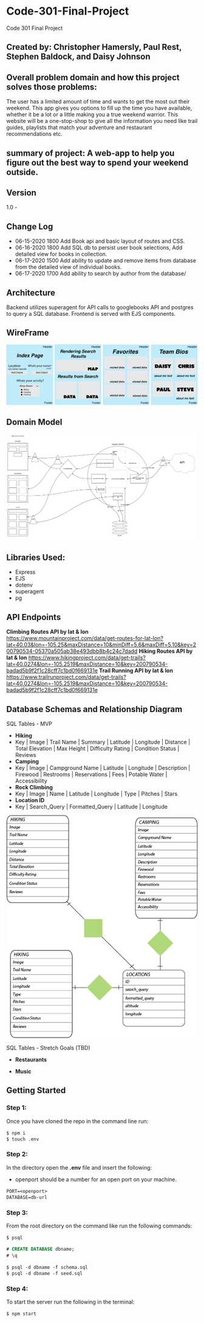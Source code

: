 # Code-301-Final-Project
Code 301 Final Project

## Created by: Christopher Hamersly, Paul Rest, Stephen Baldock, and Daisy Johnson

## Overall problem domain and how this project solves those problems:
The user has a limited amount of time and wants to get the most out their weekend. This app gives you options to fill up the time you have available, whether it be a lot or a little making you a true weekend warrior. This website will be a one-stop-shop to give all the information you need like trail guides, playlists that match your adventure and restaurant recommendations etc.

## summary of project: A web-app to help you figure out the best way to spend your weekend outside.

## Version
1.0 - 

## Change Log
 - 06-15-2020 1800 Add Book api and basic layout of routes and CSS.
 - 06-16-2020 1800 Add SQL db to persist user book selections, Add detailed view for books in collection.
 - 06-17-2020 1500 Add ability to update and remove items from database from the detailed view of individual books.
 - 06-17-2020 1700 Add ability to search by author from the database/

## Architecture
Backend utilizes superagent for API calls to googlebooks API and postgres to query a SQL database. Frontend is served with EJS components.

## WireFrame

![Weekend Warrior Wireframe](diagrams/Weekend_Warrior_Wireframe.png)

## Domain Model

![Domain Model](diagrams/domain_model.png)

## Libraries Used:
 - Express
 - EJS
 - dotenv
 - superagent
 - pg
 
 ## API Endpoints
**Climbing Routes API by lat & lon**
https://www.mountainproject.com/data/get-routes-for-lat-lon?lat=40.03&lon=-105.25&maxDistance=10&minDiff=5.6&maxDiff=5.10&key=200790534-05370a505ab38e493dbb8b4c24c7dadd
**Hiking Routes API by lat & lon**
https://www.hikingproject.com/data/get-trails?lat=40.0274&lon=-105.2519&maxDistance=10&key=200790534-badad5b9f2f1c28cff7c1bd0f669131e
**Trail Running API by lat & lon**
https://www.trailrunproject.com/data/get-trails?lat=40.0274&lon=-105.2519&maxDistance=10&key=200790534-badad5b9f2f1c28cff7c1bd0f669131e


## Database Schemas and Relationship Diagram
SQL Tables - MVP
* **Hiking**
 * Key | Image | Trail Name | Summary | Latitude | Longitude | Distance | Total Elevation | Max Height | Difficulty Rating | Condition Status | Reviews 
* **Camping**
 * Key | Image | Campground Name | Latitude | Longitude | Description | Firewood | Restrooms | Reservations | Fees | Potable Water | Accessibility
* **Rock Climbing**
 * Key | Image | Name | Latitude | Longitude | Type | Pitches | Stars 
* **Location ID**
 * Key | Search_Query | Formatted_Query | Latitude | Longitude

![Entity Relationship Diagram](diagrams/entity_relationship.png)

SQL Tables - Stretch Goals (TBD)
* **Restaurants**

* **Music**



## Getting Started

### Step 1:
Once you have cloned the repo in the command line run:
```console
$ npm i
$ touch .env
```
### Step 2:
In the directory open the **.env** file and insert the following:
 - openport should be a number for an open port on your machine.
```
PORT=<openport>
DATABASE=db-url
```
### Step 3:
From the root directory on the command like run the following commands:
```console
$ psql
```
```sql
# CREATE DATABASE dbname;
# \q
```
```console
$ psql -d dbname -f schema.sql
$ psql -d dbname -f seed.sql
```
### Step 4:
To start the server run the following in the terminal:
```console
$ npm start
```
